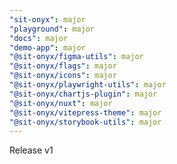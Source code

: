 ```yaml
---
"sit-onyx": major
"playground": major
"docs": major
"demo-app": major
"@sit-onyx/figma-utils": major
"@sit-onyx/flags": major
"@sit-onyx/icons": major
"@sit-onyx/playwright-utils": major
"@sit-onyx/chartjs-plugin": major
"@sit-onyx/nuxt": major
"@sit-onyx/vitepress-theme": major
"@sit-onyx/storybook-utils": major
---
```


Release v1
